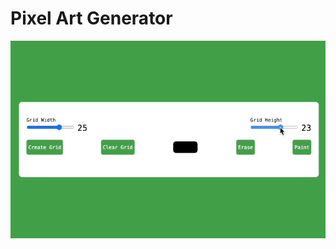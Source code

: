 # Pixel Art Generator

![screenshot](</1_Pixel%20Art%20Generator/screenshot(pixel%20art%20generator).gif>)

